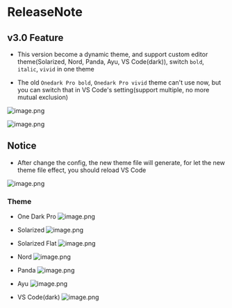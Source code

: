 # ReleaseNote
## v3.0 Feature
- This version become a dynamic theme, and support custom editor theme(Solarized, Nord, Panda, Ayu, VS Code(dark)), switch `bold`, `italic`, `vivid` in one theme  

- The old `Onedark Pro bold`, `Onedark Pro vivid` theme can't use now, but you can switch that in VS Code's setting(support multiple, no more mutual exclusion)

![image.png](https://i.loli.net/2019/11/17/JYnl9HRaKzVbyQO.png)

![image.png](https://i.loli.net/2019/11/17/pRuzNfX8Kg5T3vo.png)

## Notice
- After change the config, the new theme file will generate, for let the new theme file effect, you should reload VS Code

![image.png](https://i.loli.net/2019/11/17/UTciHtgyx8K9mAk.png)

### Theme 
- One Dark Pro
![image.png](https://i.loli.net/2019/11/17/gui51SGOKnaHFAb.png)

- Solarized
![image.png](https://i.loli.net/2019/11/17/jvYmPp7n9KWBVqZ.png)

- Solarized Flat
![image.png](https://i.loli.net/2019/11/17/sAhjUufVDw5N8rp.png)

- Nord
![image.png](https://i.loli.net/2019/11/17/QJodmtke8P1rNjE.png)

- Panda
![image.png](https://i.loli.net/2019/11/17/lpq6tvywL9hOSBj.png)

- Ayu
![image.png](https://i.loli.net/2019/11/17/hoyRFxtP9Kp4lge.png)

- VS Code(dark)
![image.png](https://i.loli.net/2019/11/17/nhCmQI4M6wclWzi.png)





